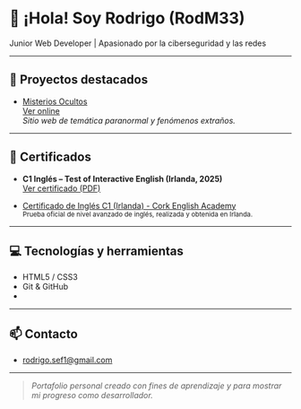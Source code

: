 # 👋 ¡Hola! Soy Rodrigo (RodM33)

Junior Web Developer | Apasionado por la ciberseguridad y las redes

---

## 🚀 Proyectos destacados

- [Misterios Ocultos](https://github.com/RodM33/deepweb)  
  [Ver online](https://rodm33.github.io/deepweb/)  
  *Sitio web de temática paranormal y fenómenos extraños.*

---

## 🏅 Certificados

- **C1 Inglés – Test of Interactive English (Irlanda, 2025)**  
  [Ver certificado (PDF)](https://github.com/RodM33/deepweb/blob/main/TIE%20Rodrigo%20.pdf)

- [Certificado de Inglés C1 (Irlanda) - Cork English Academy](./Certificate%20Rodrigo%20.pdf)  
  <sub>Prueba oficial de nivel avanzado de inglés, realizada y obtenida en Irlanda.</sub>

---

## 💻 Tecnologías y herramientas

- HTML5 / CSS3
- Git & GitHub
-

---

## 📫 Contacto

- rodrigo.sef1@gmail.com

---

> *Portafolio personal creado con fines de aprendizaje y para mostrar mi progreso como desarrollador.*
